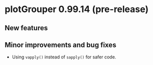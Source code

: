 # plotGrouper 0.99.14 (pre-release)



## New features



## Minor improvements and bug fixes

* Using `vapply()` instead of `sapply()` for safer code.
